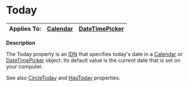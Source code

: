 




<h1 class="heading"><span class="name">Today</span></h1>

| Applies To: | [Calendar](./calendar.md) | [DateTimePicker](./datetimepicker.md) |
| --- | --- | ---  |


**Description**


The Today property is an [IDN](../Miscellaneous/International%20Day%20Number.htm) that specifies today's date in a [Calendar](./calendar.md) or [DateTimePicker](./datetimepicker.md) object. Its default value is the current date that is set on your computer.


See also [CircleToday](circletoday.md) and [HasToday](hastoday.md) properties.



